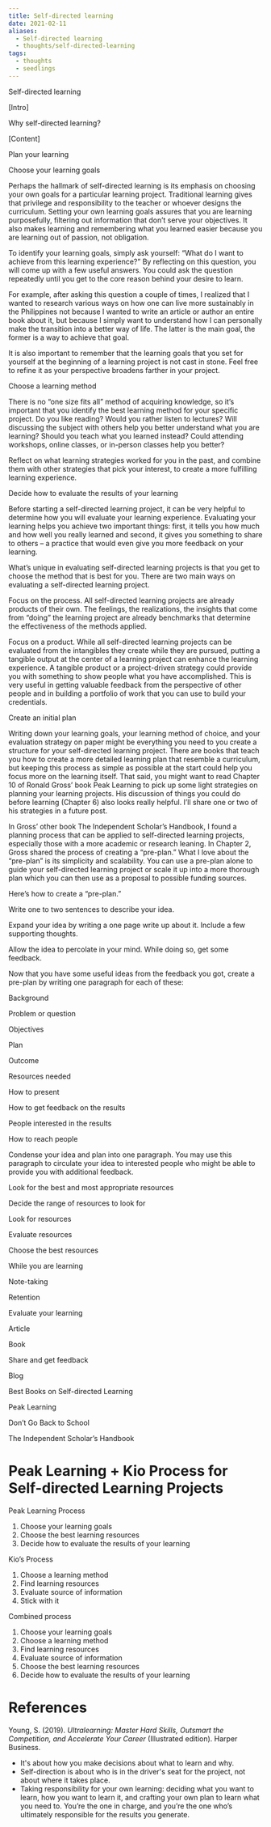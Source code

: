 ```yaml
---
title: Self-directed learning
date: 2021-02-11
aliases:
  - Self-directed learning
  - thoughts/self-directed-learning
tags:
  - thoughts
  - seedlings
---
```

Self-directed learning

[Intro]

Why self-directed learning?

[Content]

Plan your learning

Choose your learning goals

Perhaps the hallmark of self-directed learning is its emphasis on choosing your own goals for a particular learning project. Traditional learning gives that privilege and responsibility to the teacher or whoever designs the curriculum. Setting your own learning goals assures that you are learning purposefully, filtering out information that don’t serve your objectives. It also makes learning and remembering what you learned easier because you are learning out of passion, not obligation.

To identify your learning goals, simply ask yourself: “What do I want to achieve from this learning experience?” By reflecting on this question, you will come up with a few useful answers. You could ask the question repeatedly until you get to the core reason behind your desire to learn.

For example, after asking this question a couple of times, I realized that I wanted to research various ways on how one can live more sustainably in the Philippines not because I wanted to write an article or author an entire book about it, but because I simply want to understand how I can personally make the transition into a better way of life. The latter is the main goal, the former is a way to achieve that goal.

It is also important to remember that the learning goals that you set for yourself at the beginning of a learning project is not cast in stone. Feel free to refine it as your perspective broadens farther in your project.

Choose a learning method

There is no “one size fits all” method of acquiring knowledge, so it’s important that you identify the best learning method for your specific project. Do you like reading? Would you rather listen to lectures? Will discussing the subject with others help you better understand what you are learning? Should you teach what you learned instead? Could attending workshops, online classes, or in-person classes help you better?

Reflect on what learning strategies worked for you in the past, and combine them with other strategies that pick your interest, to create a more fulfilling learning experience.

Decide how to evaluate the results of your learning

Before starting a self-directed learning project, it can be very helpful to determine how you will evaluate your learning experience. Evaluating your learning helps you achieve two important things: first, it tells you how much and how well you really learned and second, it gives you something to share to others – a practice that would even give you more feedback on your learning.

What’s unique in evaluating self-directed learning projects is that you get to choose the method that is best for you. There are two main ways on evaluating a self-directed learning project.

Focus on the process. All self-directed learning projects are already products of their own. The feelings, the realizations, the insights that come from “doing” the learning project are already benchmarks that determine the effectiveness of the methods applied.

Focus on a product. While all self-directed learning projects can be evaluated from the intangibles they create while they are pursued, putting a tangible output at the center of a learning project can enhance the learning experience. A tangible product or a project-driven strategy could provide you with something to show people what you have accomplished. This is very useful in getting valuable feedback from the perspective of other people and in building a portfolio of work that you can use to build your credentials.

Create an initial plan

Writing down your learning goals, your learning method of choice, and your evaluation strategy on paper might be everything you need to you create a structure for your self-directed learning project. There are books that teach you how to create a more detailed learning plan that resemble a curriculum, but keeping this process as simple as possible at the start could help you focus more on the learning itself. That said, you might want to read Chapter 10 of Ronald Gross’ book Peak Learning to pick up some light strategies on planning your learning projects. His discussion of things you could do before learning (Chapter 6) also looks really helpful. I’ll share one or two of his strategies in a future post.

In Gross’ other book The Independent Scholar’s Handbook, I found a planning process that can be applied to self-directed learning projects, especially those with a more academic or research leaning. In Chapter 2, Gross shared the process of creating a “pre-plan.” What I love about the “pre-plan” is its simplicity and scalability. You can use a pre-plan alone to guide your self-directed learning project or scale it up into a more thorough plan which you can then use as a proposal to possible funding sources.

Here’s how to create a “pre-plan.”

Write one to two sentences to describe your idea.

Expand your idea by writing a one page write up about it. Include a few supporting thoughts.

Allow the idea to percolate in your mind. While doing so, get some feedback.

Now that you have some useful ideas from the feedback you got, create a pre-plan by writing one paragraph for each of these:

Background

Problem or question

Objectives

Plan

Outcome

Resources needed

How to present

How to get feedback on the results

People interested in the results

How to reach people

Condense your idea and plan into one paragraph. You may use this paragraph to circulate your idea to interested people who might be able to provide you with additional feedback.

Look for the best and most appropriate resources

Decide the range of resources to look for

Look for resources

Evaluate resources

Choose the best resources

While you are learning

Note-taking

Retention

Evaluate your learning

Article

Book

Share and get feedback

Blog

Best Books on Self-directed Learning

Peak Learning

Don’t Go Back to School

The Independent Scholar’s Handbook 

# Peak Learning + Kio Process for Self-directed Learning Projects

Peak Learning Process

1. Choose your learning goals
2. Choose the best learning resources
3. Decide how to evaluate the results of your learning

Kio’s Process

1. Choose a learning method
2. Find learning resources
3. Evaluate source of information
4. Stick with it

Combined process

1. Choose your learning goals
2. Choose a learning method
3. Find learning resources
4. Evaluate source of information
5. Choose the best learning resources
6. Decide how to evaluate the results of your learning


# References

Young, S. (2019). _Ultralearning: Master Hard Skills, Outsmart the Competition, and Accelerate Your Career_ (Illustrated edition). Harper Business.
 - It's about how you make decisions about what to learn and why.
- Self-direction is about who is in the driver's seat for the project, not about where it takes place.
- Taking responsibility for your own learning: deciding what you want to learn, how you want to learn it, and crafting your own plan to learn what you need to. You’re the one in charge, and you’re the one who’s ultimately responsible for the results you generate.